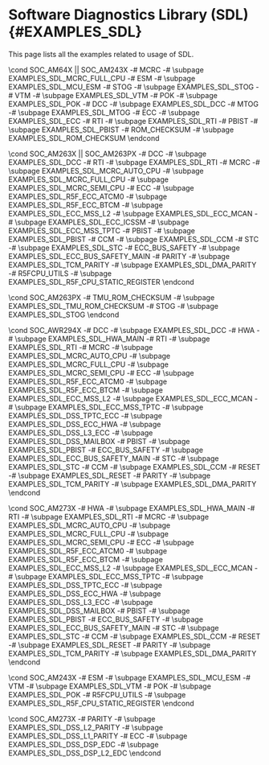 #  Software Diagnostics Library (SDL) {#EXAMPLES_SDL}

This page lists all the examples related to usage of SDL.

\cond SOC_AM64X || SOC_AM243X
-# MCRC
   -# \subpage EXAMPLES_SDL_MCRC_FULL_CPU
-# ESM
   -# \subpage EXAMPLES_SDL_MCU_ESM
-# STOG
   -# \subpage EXAMPLES_SDL_STOG
-# VTM
   -# \subpage EXAMPLES_SDL_VTM
-# POK
   -# \subpage EXAMPLES_SDL_POK
-# DCC
   -# \subpage EXAMPLES_SDL_DCC
-# MTOG
   -# \subpage EXAMPLES_SDL_MTOG
-# ECC
   -# \subpage EXAMPLES_SDL_ECC
-# RTI
   -# \subpage EXAMPLES_SDL_RTI
-# PBIST
   -# \subpage EXAMPLES_SDL_PBIST
-# ROM_CHECKSUM
   -# \subpage EXAMPLES_SDL_ROM_CHECKSUM
\endcond

\cond SOC_AM263X || SOC_AM263PX
-# DCC
   -# \subpage EXAMPLES_SDL_DCC
-# RTI
   -# \subpage EXAMPLES_SDL_RTI
-# MCRC
   -# \subpage EXAMPLES_SDL_MCRC_AUTO_CPU
   -# \subpage EXAMPLES_SDL_MCRC_FULL_CPU
   -# \subpage EXAMPLES_SDL_MCRC_SEMI_CPU
-# ECC
   -# \subpage EXAMPLES_SDL_R5F_ECC_ATCM0
   -# \subpage EXAMPLES_SDL_R5F_ECC_BTCM
   -# \subpage EXAMPLES_SDL_ECC_MSS_L2
   -# \subpage EXAMPLES_SDL_ECC_MCAN
   -# \subpage EXAMPLES_SDL_ECC_ICSSM
   -# \subpage EXAMPLES_SDL_ECC_MSS_TPTC
-# PBIST
   -# \subpage EXAMPLES_SDL_PBIST
-# CCM
   -# \subpage EXAMPLES_SDL_CCM
-# STC
   -# \subpage EXAMPLES_SDL_STC
-# ECC_BUS_SAFETY
   -# \subpage EXAMPLES_SDL_ECC_BUS_SAFETY_MAIN
-# PARITY
   -# \subpage EXAMPLES_SDL_TCM_PARITY
   -# \subpage EXAMPLES_SDL_DMA_PARITY
-# R5FCPU_UTILS
   -# \subpage EXAMPLES_SDL_R5F_CPU_STATIC_REGISTER
\endcond

\cond  SOC_AM263PX
-# TMU_ROM_CHECKSUM
   -# \subpage EXAMPLES_SDL_TMU_ROM_CHECKSUM
-# STOG
   -# \subpage EXAMPLES_SDL_STOG
\endcond

\cond  SOC_AWR294X
-# DCC
   -# \subpage EXAMPLES_SDL_DCC
-# HWA
   -# \subpage EXAMPLES_SDL_HWA_MAIN
-# RTI
   -# \subpage EXAMPLES_SDL_RTI
-# MCRC
   -# \subpage EXAMPLES_SDL_MCRC_AUTO_CPU
   -# \subpage EXAMPLES_SDL_MCRC_FULL_CPU
   -# \subpage EXAMPLES_SDL_MCRC_SEMI_CPU
-# ECC
   -# \subpage EXAMPLES_SDL_R5F_ECC_ATCM0
   -# \subpage EXAMPLES_SDL_R5F_ECC_BTCM
   -# \subpage EXAMPLES_SDL_ECC_MSS_L2
   -# \subpage EXAMPLES_SDL_ECC_MCAN
   -# \subpage EXAMPLES_SDL_ECC_MSS_TPTC
   -# \subpage EXAMPLES_SDL_DSS_TPTC_ECC
   -# \subpage EXAMPLES_SDL_DSS_ECC_HWA
   -# \subpage EXAMPLES_SDL_DSS_L3_ECC
   -# \subpage EXAMPLES_SDL_DSS_MAILBOX
-# PBIST
   -# \subpage EXAMPLES_SDL_PBIST
-# ECC_BUS_SAFETY
   -# \subpage EXAMPLES_SDL_ECC_BUS_SAFETY_MAIN
-# STC
   -# \subpage EXAMPLES_SDL_STC
-# CCM
   -# \subpage EXAMPLES_SDL_CCM
-# RESET
   -# \subpage EXAMPLES_SDL_RESET
-# PARITY
   -# \subpage EXAMPLES_SDL_TCM_PARITY
   -# \subpage EXAMPLES_SDL_DMA_PARITY
\endcond

\cond SOC_AM273X
-# HWA
   -# \subpage EXAMPLES_SDL_HWA_MAIN
-# RTI
   -# \subpage EXAMPLES_SDL_RTI
-# MCRC
   -# \subpage EXAMPLES_SDL_MCRC_AUTO_CPU
   -# \subpage EXAMPLES_SDL_MCRC_FULL_CPU
   -# \subpage EXAMPLES_SDL_MCRC_SEMI_CPU
-# ECC
   -# \subpage EXAMPLES_SDL_R5F_ECC_ATCM0
   -# \subpage EXAMPLES_SDL_R5F_ECC_BTCM
   -# \subpage EXAMPLES_SDL_ECC_MSS_L2
   -# \subpage EXAMPLES_SDL_ECC_MCAN
   -# \subpage EXAMPLES_SDL_ECC_MSS_TPTC
   -# \subpage EXAMPLES_SDL_DSS_TPTC_ECC
   -# \subpage EXAMPLES_SDL_DSS_ECC_HWA
   -# \subpage EXAMPLES_SDL_DSS_L3_ECC
   -# \subpage EXAMPLES_SDL_DSS_MAILBOX
-# PBIST
   -# \subpage EXAMPLES_SDL_PBIST
-# ECC_BUS_SAFETY
   -# \subpage EXAMPLES_SDL_ECC_BUS_SAFETY_MAIN
-# STC
   -# \subpage EXAMPLES_SDL_STC
-# CCM
   -# \subpage EXAMPLES_SDL_CCM
-# RESET
   -# \subpage EXAMPLES_SDL_RESET
-# PARITY
   -# \subpage EXAMPLES_SDL_TCM_PARITY
   -# \subpage EXAMPLES_SDL_DMA_PARITY
\endcond

\cond SOC_AM243X
-# ESM
   -# \subpage EXAMPLES_SDL_MCU_ESM
-# VTM
   -# \subpage EXAMPLES_SDL_VTM
-# POK
   -# \subpage EXAMPLES_SDL_POK
-# R5FCPU_UTILS
   -# \subpage EXAMPLES_SDL_R5F_CPU_STATIC_REGISTER
\endcond

\cond SOC_AM273X
-# PARITY
   -# \subpage EXAMPLES_SDL_DSS_L2_PARITY
   -# \subpage EXAMPLES_SDL_DSS_L1_PARITY
-# ECC
   -# \subpage EXAMPLES_SDL_DSS_DSP_EDC
   -# \subpage EXAMPLES_SDL_DSS_DSP_L2_EDC
\endcond
